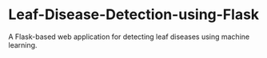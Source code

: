 # Leaf-Disease-Detection-using-Flask
A Flask-based web application for detecting leaf diseases using machine learning.
